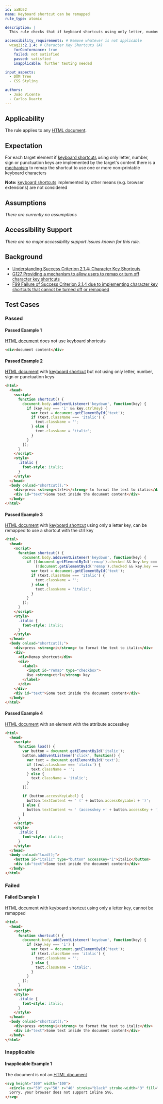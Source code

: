 ```yaml
---
id: aa8b52
name: Keyboard shortcut can be remapped
rule_type: atomic

description: |
  This rule checks that if keyboard shortcuts using only letter, number, sign or punctuation keys are implemented there is a mechanism to remap the shortcut to use one or more non-printable keyboard characters

accessibility_requirements: # Remove whatever is not applicable
  wcag21:2.1.4: # Character Key Shortcuts (A)
    forConformance: true
    failed: not satisfied
    passed: satisfied
    inapplicable: further testing needed

input_aspects:
  - DOM Tree
  - CSS Styling

authors:
  - João Vicente
  - Carlos Duarte
---
```


## Applicability

The rule applies to any [HTML document](https://dom.spec.whatwg.org/#concept-document).

## Expectation

For each target element if [keyboard shortcuts](https://www.w3.org/WAI/WCAG21/Understanding/character-key-shortcuts.html#dfn-keyboard-shortcut) using only letter, number, sign or punctuation keys are implemented by the target's content there is a [mechanism](https://www.w3.org/WAI/WCAG21/Understanding/character-key-shortcuts.html#dfn-mechanism) to remap the shortcut to use one or more non-printable keyboard characters

**Note:** [keyboard shortcuts](https://www.w3.org/WAI/WCAG21/Understanding/character-key-shortcuts.html#dfn-keyboard-shortcut) implemented by other means (e.g. browser extensions) are not considered

## Assumptions

_There are currently no assumptions_

## Accessibility Support

_There are no major accessibility support issues known for this rule._

## Background

- [Understanding Success Criterion 2.1.4: Character Key Shortcuts](https://www.w3.org/WAI/WCAG21/Understanding/character-key-shortcuts.html)
- [G127 Providing a mechanism to allow users to remap or turn off character key shortcuts](https://www.w3.org/WAI/WCAG21/Techniques/general/G217)
- [F99 Failure of Success Criterion 2.1.4 due to implementing character key shortcuts that cannot be turned off or remapped](https://www.w3.org/WAI/WCAG21/Techniques/failures/F99)

## Test Cases

### Passed

#### Passed Example 1

[HTML document](https://dom.spec.whatwg.org/#concept-document) does not use keyboard shortcuts

```html
<div>document content</div>
```

#### Passed Example 2

[HTML document](https://dom.spec.whatwg.org/#concept-document) with [keyboard shortcut](https://www.w3.org/WAI/WCAG21/Understanding/character-key-shortcuts.html#dfn-keyboard-shortcut) but not using only letter, number, sign or punctuation keys

```html
<html>
  <head>
    <script>
      function shortcut() {
        document.body.addEventListener('keydown', function(key) {
          if (key.key === 'i' && key.ctrlKey) {
            var text = document.getElementById('text');
            if (text.className === 'italic') {
              text.className = '';
            } else {
              text.className = 'italic';
            }
          }
        });
      }
    </script>
    <style>
      .italic {
        font-style: italic;
      }
    </style>
  </head>
  <body onload="shortcut();">
    <div>press <strong>ctrl+i</strong> to format the text to italic</div>
    <div id="text">Some text inside the document content</div>
  </body>
</html>
```

#### Passed Example 3

[HTML document](https://dom.spec.whatwg.org/#concept-document) with [keyboard shortcut](https://www.w3.org/WAI/WCAG21/Understanding/character-key-shortcuts.html#dfn-keyboard-shortcut) using only a letter key, can be remapped to use a shortcut with the ctrl key

```html
<html>
  <head>
    <script>
      function shortcut() {
        document.body.addEventListener('keydown', function(key) {
          if ((document.getElementById('remap').checked && key.key === 'i' && key.ctrlKey) || 
              (!document.getElementById('remap').checked && key.key === 'i' && !key.ctrlKey)) {
            var text = document.getElementById('text');
            if (text.className === 'italic') {
              text.className = '';
            } else {
              text.className = 'italic';
            }
          }
        });
      }
    </script>
    <style>
      .italic {
        font-style: italic;
      }
    </style>
  </head>
  <body onload="shortcut();">
    <div>press <strong>i</strong> to format the text to italic</div>
    <div>
      <div>Remap shortcut</div>
      <div>
        <label>
          <input id="remap" type="checkbox">
          Use <strong>ctrl</strong> key
        </label>
      </div>
    </div>
    <div id="text">Some text inside the document content</div>
  </body>
</html>
```

#### Passed Example 4

[HTML document](https://dom.spec.whatwg.org/#concept-document) with an element with the attribute accesskey

```html
<html>
  <head>
    <script>
      function load() {
        var button = document.getElementById('italic');
        button.addEventListener('click', function() {
          var text = document.getElementById('text');
          if (text.className === 'italic') {
            text.className = '';
          } else {
            text.className = 'italic';
          }
        });

        if (button.accessKeyLabel) {
          button.textContent += ' (' + button.accessKeyLabel + ')';
        } else {
          button.textContent += ' (accesskey +' + button.accessKey + ')';
        }
      }
    </script>
    <style>
      .italic {
        font-style: italic;
      }
    </style>
  </head>
  <body onload="load();">
    <button id="italic" type="button" accessKey="i">italic</button>
    <div id="text">Some text inside the document content</div>
  </body>
</html>
```

### Failed

#### Failed Example 1

[HTML document](https://dom.spec.whatwg.org/#concept-document) with [keyboard shortcut](https://www.w3.org/WAI/WCAG21/Understanding/character-key-shortcuts.html#dfn-keyboard-shortcut) using only a letter key, cannot be remapped

```html
<html>
  <head>
    <script>
      function shortcut() {
        document.body.addEventListener('keydown', function(key) {
          if (key.key === 'i') {
            var text = document.getElementById('text');
            if (text.className === 'italic') {
              text.className = '';
            } else {
              text.className = 'italic';
            }
          }
        });
      }
    </script>
    <style>
      .italic {
        font-style: italic;
      }
    </style>
  </head>
  <body onload="shortcut();">
    <div>press <strong>i</strong> to format the text to italic</div>
    <div id="text">Some text inside the document content</div>
  </body>
</html>
```

### Inapplicable

#### Inapplicable Example 1

The document is not an [HTML document](https://dom.spec.whatwg.org/#concept-document)

```html
<svg height="100" width="100">
  <circle cx="50" cy="50" r="40" stroke="black" stroke-width="3" fill="red" />
  Sorry, your browser does not support inline SVG.  
</svg>
```